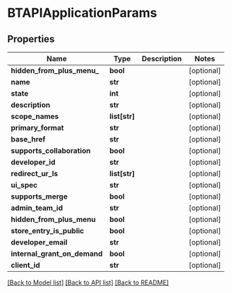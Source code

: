 # BTAPIApplicationParams

## Properties
Name | Type | Description | Notes
------------ | ------------- | ------------- | -------------
**hidden_from_plus_menu_** | **bool** |  | [optional] 
**name** | **str** |  | [optional] 
**state** | **int** |  | [optional] 
**description** | **str** |  | [optional] 
**scope_names** | **list[str]** |  | [optional] 
**primary_format** | **str** |  | [optional] 
**base_href** | **str** |  | [optional] 
**supports_collaboration** | **bool** |  | [optional] 
**developer_id** | **str** |  | [optional] 
**redirect_ur_ls** | **list[str]** |  | [optional] 
**ui_spec** | **str** |  | [optional] 
**supports_merge** | **bool** |  | [optional] 
**admin_team_id** | **str** |  | [optional] 
**hidden_from_plus_menu** | **bool** |  | [optional] 
**store_entry_is_public** | **bool** |  | [optional] 
**developer_email** | **str** |  | [optional] 
**internal_grant_on_demand** | **bool** |  | [optional] 
**client_id** | **str** |  | [optional] 

[[Back to Model list]](../README.md#documentation-for-models) [[Back to API list]](../README.md#documentation-for-api-endpoints) [[Back to README]](../README.md)


